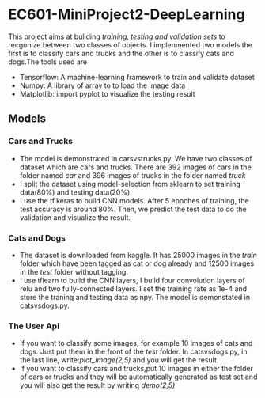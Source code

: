 # EC601-MiniProject2-DeepLearning
This project aims at buliding *training, testing and validation sets* to recgonize between two classes of objects. I implenmented two models the first is to classify cars and trucks and the other is to classify cats and dogs.The tools used are
* Tensorflow: A machine-learning framework to train and validate dataset
* Numpy: A library of array to to load the image data
* Matplotlib: import pyplot to visualize the testing result

## Models
### Cars and Trucks
* The model is demonstrated in carsvstrucks.py. We have two classes of dataset which are cars and trucks. There are 392 images of cars in the folder named *car* and 396 images of trucks in the folder named *truck* 
* I split the dataset using model-selection from sklearn to set training data(80%) and testing data(20%). 
* I use the tf.keras to build CNN models. After 5 epoches of training, the test accuracy is around 80%. Then, we predict the test data to do the validation and visualize the result.

### Cats and Dogs
* The dataset is downloaded from kaggle. It has 25000 images in the *train* folder which have been tagged as cat or dog already and 12500 images in the *test* folder without tagging.
* I use tflearn to build the CNN layers, I build four convolution layers of relu and two fully-connected layers. I set the training rate as 1e-4 and store the traning and testing data as npy. The model is demonstated in catsvsdogs.py.

### The User Api
* If you want to classify some images, for example 10 images of cats and dogs. Just put them in the front of the *test* folder. In catsvsdogs.py, in the last line, write:*plot_image(2,5)* and you will get the result.
* If you want to classify cars and trucks,put 10 images in either the folder of cars or trucks and they will be automatically generated as test set and you will also get the result by writing *demo(2,5)*
